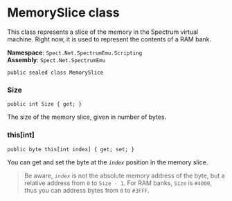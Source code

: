 # MemorySlice class

This class represents a slice of the memory in the Spectrum virtual machine. Right now, it is used to
represent the contents of a RAM bank.

__Namespace__: `Spect.Net.SpectrumEmu.Scripting`  
__Assembly__: `Spect.Net.SpectrumEmu`

```CSharp
public sealed class MemorySlice
```

### Size

```CSharp
public int Size { get; }
```

The size of the memory slice, given in number of bytes.

### this[int]

```CSharp
public byte this[int index] { get; set; }
```

You can get and set the byte at the _`index`_ position in the memory slice.

> Be aware, _`index`_ is not the absolute memory address of the byte, but a relative address from `0` to
> `Size - 1`. For RAM banks, `Size` is `#4000`, thus you can address bytes from `0` to `#3FFF`.

